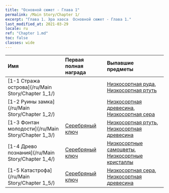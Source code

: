 ```yaml
---
title: "Основной сюжет - Глава 1"
permalink: /Main Story/Chapter 1/
excerpt: "Глава 1. Эра хаоса  Основной сюжет - Глава 1."
last_modified_at: 2021-03-29
locale: ru
ref: "Chapter 1.md"
toc: false
classes: wide
---
```


  | Имя |  Первая полная награда | Выпавшие предметы |
  |:------------|:------------|:------------| 
  | [1-1 Стража острова](/ru/Main Story/Chapter 1_1/) |  | [Низкосортная руда](/ru/Items/mat_1/), [Низкосортная ртуть](/ru/Items/mat_2/) |
  | [1-2 Руины замка](/ru/Main Story/Chapter 1_2/) |  | [Низкосортная древесина](/ru/Items/mat_1/), [Низкосортная сера](/ru/Items/mat_3/) |
  | [1-3 Фонтан молодости](/ru/Main Story/Chapter 1_3/) | [Серебряный ключ](/ru/Items/con_693/) | [Низкосортная ртуть](/ru/Items/mat_2/), [Низкосортная древесина](/ru/Items/mat_1/) |
  | [1-4 Древо познания](/ru/Main Story/Chapter 1_4/) | [Серебряный ключ](/ru/Items/con_693/) | [Низкосортные самоцветы](/ru/Items/mat_4/), [Низкосортные кристаллы](/ru/Items/mat_5/) |
  | [1-5 Катастрофа](/ru/Main Story/Chapter 1_5/) | [Серебряный ключ](/ru/Items/con_693/) | [Низкосортная сера](/ru/Items/mat_3/), [Низкосортная древесина](/ru/Items/mat_1/) |
